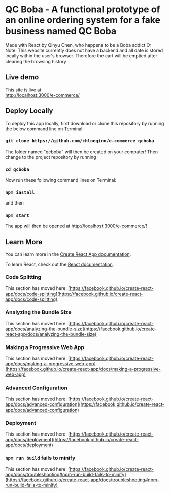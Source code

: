# QC Boba - A functional prototype of an online ordering system for a fake business named QC Boba

Made with React by Qinyu Chen, who happens to be a Boba addict O:\
Note: This website currently does not have a backend and all date is stored locally within the user's browser. Therefore the cart will be emptied after clearing the browsing history


## Live demo

This site is live at\
[http://localhost:3000/e-commerce/](http://localhost:3000/e-commerce/)


## Deploy Locally

To deploy this app locally, first download or clone this repository by running the below command line on Terminal:
### `git clone https://github.com/chloeqino/e-commerce qcboba`
The folder named "qcboba" will then be created on your computer! Then change to the project repository by running
### `cd qcboba`

Now run these following command lines on Terminal:
### `npm install`
and then
### `npm start`

The app will then be opened at [http://localhost:3000/e-commerce/](http://localhost:3000/e-commerce/)!


## Learn More

You can learn more in the [Create React App documentation](https://facebook.github.io/create-react-app/docs/getting-started).

To learn React, check out the [React documentation](https://reactjs.org/).

### Code Splitting

This section has moved here: [https://facebook.github.io/create-react-app/docs/code-splitting](https://facebook.github.io/create-react-app/docs/code-splitting)

### Analyzing the Bundle Size

This section has moved here: [https://facebook.github.io/create-react-app/docs/analyzing-the-bundle-size](https://facebook.github.io/create-react-app/docs/analyzing-the-bundle-size)

### Making a Progressive Web App

This section has moved here: [https://facebook.github.io/create-react-app/docs/making-a-progressive-web-app](https://facebook.github.io/create-react-app/docs/making-a-progressive-web-app)

### Advanced Configuration

This section has moved here: [https://facebook.github.io/create-react-app/docs/advanced-configuration](https://facebook.github.io/create-react-app/docs/advanced-configuration)

### Deployment

This section has moved here: [https://facebook.github.io/create-react-app/docs/deployment](https://facebook.github.io/create-react-app/docs/deployment)

### `npm run build` fails to minify

This section has moved here: [https://facebook.github.io/create-react-app/docs/troubleshooting#npm-run-build-fails-to-minify](https://facebook.github.io/create-react-app/docs/troubleshooting#npm-run-build-fails-to-minify)
